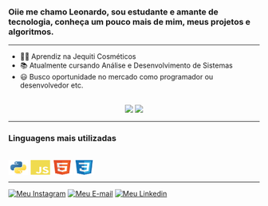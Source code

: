 ### Oiie me chamo Leonardo, sou estudante e amante de tecnologia, conheça um pouco mais de mim, meus projetos e algoritmos.
<hr>

- 🧑‍💻 Aprendiz na Jequiti Cosméticos
- 📚 Atualmente cursando Análise e Desenvolvimento de Sistemas
- 😃 Busco oportunidade no mercado como programador ou desenvolvedor etc.

<br>

<div align="center">
  <img height="140em" src="https://github-readme-stats.vercel.app/api?username=leoo-silva&show_icons=true&theme=dracula&include_all_commits=true&count_private=true"/>
  <img height="140em" src="https://github-readme-stats.vercel.app/api/top-langs/?username=leoo-silva&layout=compact&langs_count=7&theme=dracula"/>
</div>

<hr>
  
### Linguagens mais utilizadas
 
<div style="display: inline_block"><br>
  <img align="center" alt="Leo-Python" height="30" width="40" src="https://raw.githubusercontent.com/devicons/devicon/master/icons/python/python-original.svg">
  <img align="center" alt="Leo-Js" height="30" width="40" src="https://raw.githubusercontent.com/devicons/devicon/master/icons/javascript/javascript-plain.svg">
  <img align="center" alt="Leo-HTML" height="30" width="40" src="https://raw.githubusercontent.com/devicons/devicon/master/icons/html5/html5-original.svg">
  <img align="center" alt="Rafa-CSS" height="30" width="40" src="https://raw.githubusercontent.com/devicons/devicon/master/icons/css3/css3-original.svg">
</div>
<hr>
  
<div>
  <a href="https://www.instagram.com/leoof_silva/" target="blank"><img title="Meu Instagram" src="https://img.shields.io/badge/-Instagram-%23E4405F?style=for-the-badge&logo=instagram&logoColor=white"></a>
  <a href = "mailto:leonardoferreira032@gmail.com"><img title="Meu E-mail" src="https://img.shields.io/badge/-Gmail-%23333?style=for-the-badge&logo=gmail&logoColor=white" target="_blank"></a>
  <a href="https://www.linkedin.com/in/leonardo-ferreira-06358419b/" target="_blank"><img title="Meu Linkedin" src="https://img.shields.io/badge/-LinkedIn-%230077B5?style=for-the-badge&logo=linkedin&logoColor=white" target="_blank"></a>
</div>
